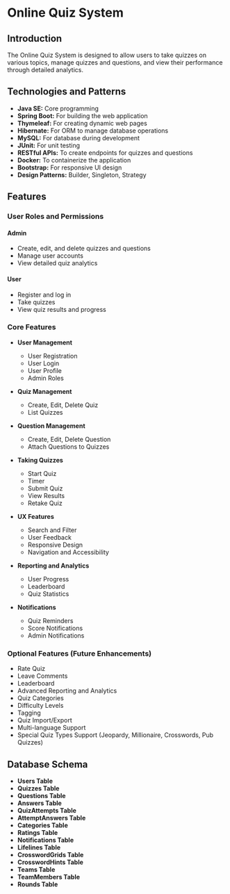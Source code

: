# Online Quiz System

## Introduction

The Online Quiz System is designed to allow users to take quizzes on various topics, manage quizzes and questions, and view their performance through detailed analytics.

## Technologies and Patterns

- **Java SE:** Core programming
- **Spring Boot:** For building the web application
- **Thymeleaf:** For creating dynamic web pages
- **Hibernate:** For ORM to manage database operations
- **MySQL:** For database during development
- **JUnit:** For unit testing
- **RESTful APIs:** To create endpoints for quizzes and questions
- **Docker:** To containerize the application
- **Bootstrap:** For responsive UI design
- **Design Patterns:** Builder, Singleton, Strategy

## Features

### User Roles and Permissions

#### Admin
- Create, edit, and delete quizzes and questions
- Manage user accounts
- View detailed quiz analytics

#### User
- Register and log in
- Take quizzes
- View quiz results and progress

### Core Features

- **User Management**
  - User Registration
  - User Login
  - User Profile
  - Admin Roles

- **Quiz Management**
  - Create, Edit, Delete Quiz
  - List Quizzes

- **Question Management**
  - Create, Edit, Delete Question
  - Attach Questions to Quizzes

- **Taking Quizzes**
  - Start Quiz
  - Timer
  - Submit Quiz
  - View Results
  - Retake Quiz

- **UX Features**
  - Search and Filter
  - User Feedback
  - Responsive Design
  - Navigation and Accessibility

- **Reporting and Analytics**
  - User Progress
  - Leaderboard
  - Quiz Statistics

- **Notifications**
  - Quiz Reminders
  - Score Notifications
  - Admin Notifications

### Optional Features (Future Enhancements)

- Rate Quiz
- Leave Comments
- Leaderboard
- Advanced Reporting and Analytics
- Quiz Categories
- Difficulty Levels
- Tagging
- Quiz Import/Export
- Multi-language Support
- Special Quiz Types Support (Jeopardy, Millionaire, Crosswords, Pub Quizzes)

## Database Schema

- **Users Table**
- **Quizzes Table**
- **Questions Table**
- **Answers Table**
- **QuizAttempts Table**
- **AttemptAnswers Table**
- **Categories Table**
- **Ratings Table**
- **Notifications Table**
- **Lifelines Table**
- **CrosswordGrids Table**
- **CrosswordHints Table**
- **Teams Table**
- **TeamMembers Table**
- **Rounds Table**
